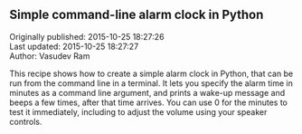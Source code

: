 ## Simple command-line alarm clock in Python  
Originally published: 2015-10-25 18:27:26  
Last updated: 2015-10-25 18:27:27  
Author: Vasudev Ram  
  
This recipe shows how to create a simple alarm clock in Python, that can be run from the command line in a terminal. It lets you specify the alarm time in minutes as a command line argument, and prints a wake-up message and beeps a few times, after that time arrives. You can use 0 for the minutes to test it immediately, including to adjust the volume using your speaker controls.
